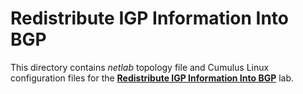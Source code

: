 # Redistribute IGP Information Into BGP

This directory contains *netlab* topology file and Cumulus Linux configuration files for the **[Redistribute IGP Information Into BGP](https://bgplabs.net/basic/5-redistribute/)** lab.
